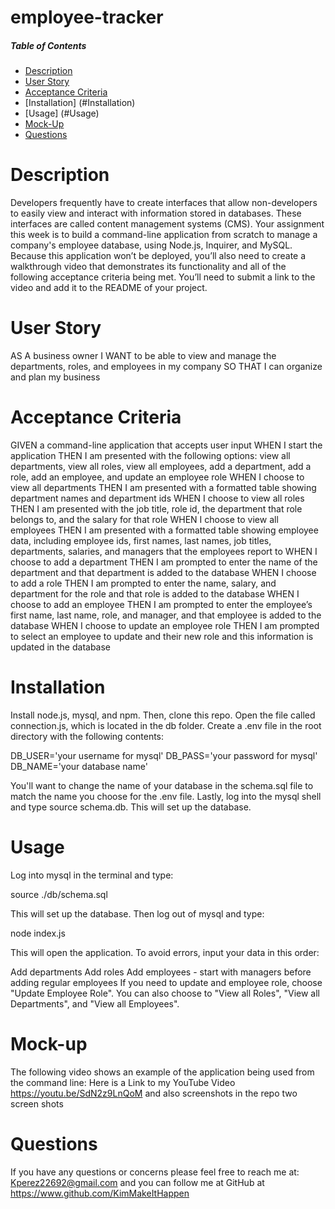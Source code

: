 # employee-tracker

##### Table of Contents  

* [Description](#description)  
* [User Story](#userStory)
* [Acceptance Criteria](#acceptanceCriteria) 
* [Installation] (#Installation) 
* [Usage] (#Usage)
* [Mock-Up](#Mock-up)
* [Questions](#Questions)

# Description


Developers frequently have to create interfaces that allow non-developers to easily view and interact with information stored in databases. These interfaces are called content management systems (CMS). Your assignment this week is to build a command-line application from scratch to manage a company's employee database, using Node.js, Inquirer, and MySQL.
Because this application won’t be deployed, you’ll also need to create a walkthrough video that demonstrates its functionality and all of the following acceptance criteria being met. You’ll need to submit a link to the video and add it to the README of your project.

# User Story

AS A business owner
I WANT to be able to view and manage the departments, roles, and employees in my company
SO THAT I can organize and plan my business

# Acceptance Criteria

GIVEN a command-line application that accepts user input
WHEN I start the application
THEN I am presented with the following options: view all departments, view all roles, view all employees, add a department, add a role, add an employee, and update an employee role
WHEN I choose to view all departments
THEN I am presented with a formatted table showing department names and department ids
WHEN I choose to view all roles
THEN I am presented with the job title, role id, the department that role belongs to, and the salary for that role
WHEN I choose to view all employees
THEN I am presented with a formatted table showing employee data, including employee ids, first names, last names, job titles, departments, salaries, and managers that the employees report to
WHEN I choose to add a department
THEN I am prompted to enter the name of the department and that department is added to the database
WHEN I choose to add a role
THEN I am prompted to enter the name, salary, and department for the role and that role is added to the database
WHEN I choose to add an employee
THEN I am prompted to enter the employee’s first name, last name, role, and manager, and that employee is added to the database
WHEN I choose to update an employee role
THEN I am prompted to select an employee to update and their new role and this information is updated in the database 

# Installation

Install node.js, mysql, and npm. Then, clone this repo. Open the file called connection.js, which is located in the db folder. Create a .env file in the root directory with the following contents:

DB_USER='your username for mysql' DB_PASS='your password for mysql' DB_NAME='your database name'

You'll want to change the name of your database in the schema.sql file to match the name you choose for the .env file. Lastly, log into the mysql shell and type source schema.db. This will set up the database.

# Usage

Log into mysql in the terminal and type:

source ./db/schema.sql

This will set up the database. Then log out of mysql and type:

node index.js

This will open the application. To avoid errors, input your data in this order:

Add departments
Add roles
Add employees - start with managers before adding regular employees
If you need to update and employee role, choose "Update Employee Role". You can also choose to "View all Roles", "View all Departments", and "View all Employees".

# Mock-up

The following video shows an example of the application being used from the command line:
Here is a Link to my YouTube Video https://youtu.be/SdN2z9LnQoM
and also screenshots in the repo two screen shots

# Questions

If you have any questions or concerns please feel free to reach me at: Kperez22692@gmail.com and you can follow me at GitHub at https://www.github.com/KimMakeItHappen 